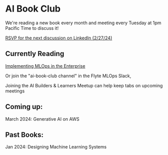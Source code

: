# AI Book Club 

We're reading a new book every month and meeting every Tuesday at 1pm Pacific Time to discuss it!

[RSVP for the next discussion on LinkedIn (2/27/24)](https://www.linkedin.com/events/aibookclub-implementingmlopsint7165191327201026048/comments/)

## Currently Reading

[Implementing MLOps in the Enterprise](https://learning.oreilly.com/library/view/implementing-mlops-in/9781098136574/)


Or join the "ai-book-club channel" in the Flyte MLOps Slack,

Joining the AI Builders & Learners Meetup can help keep tabs on upcoming meetings

## Coming up:

March 2024: Generative AI on AWS


## Past Books:

Jan 2024: Designing Machine Learning Systems









